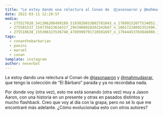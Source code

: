 ```yaml
---
title: "Le estoy dando una relectura al Conan de  @jasonaaron y @mahmudasrar, que tengo la colección de “El Bárbaro” parada y ya no recordaba nada"
date: 2022-03-11 12:29:57
media: 
  - 275527620_541306200499189_5193026653802781043_n_17899152077534052.jpg
  - 275501537_154735623616517_2943908028202342687_n_18017228092352496.jpg
  - 275510638_155306323536748_4789990791728501697_n_17944453783846080.jpg
tags: 
  - conanthebarbarian
  - panini
  - marvel
  - conan
template: instagram
author: neverbot
---
```


Le estoy dando una relectura al Conan de  [@jasonaaron](https://instagram.com/jasonaaron) y [@mahmudasrar](https://instagram.com/mahmudasrar), que tengo la colección de “El Bárbaro” parada y ya no recordaba nada.

Por donde voy (otra vez), esto me está sonando (otra vez) muy a Jason Aaron, con una historia en un presente y otras en pasados distintos y mucho flashback. Creo que voy al día con la grapa, pero no sé lo que me encontraré más adelante. ¿Cómo evolucionaba esto con otros autores?
